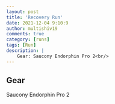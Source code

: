 ```yaml
---
layout: post
title: 'Recovery Run'
date: 2021-12-04 9:10:9
author: multishiv19
comments: true
category: [runs]
tags: [Run]
description: |
    Gear: Saucony Endorphin Pro 2<br/>
---
```


## Gear
Saucony Endorphin Pro 2



<div width='100%' class='strava-embed-placeholder' data-embed-type='activity' data-embed-id='6339269618'></div>
<script src='https://strava-embeds.com/embed.js'></script>
